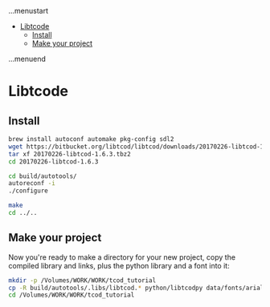 ...menustart

 - [Libtcode](#929971f04c4142e97ea5552d6a21c106)
     - [Install](#349838fb1d851d3e2014b9fe39203275)
     - [Make your project](#def3540c3112ac40cf6a34f764f1f994)

...menuend


<h2 id="929971f04c4142e97ea5552d6a21c106"></h2>

# Libtcode

<h2 id="349838fb1d851d3e2014b9fe39203275"></h2>

## Install 

```bash
brew install autoconf automake pkg-config sdl2
wget https://bitbucket.org/libtcod/libtcod/downloads/20170226-libtcod-1.6.3.tbz2
tar xf 20170226-libtcod-1.6.3.tbz2 
cd 20170226-libtcod-1.6.3

cd build/autotools/
autoreconf -i
./configure

make
cd ../..
```

<h2 id="def3540c3112ac40cf6a34f764f1f994"></h2>

## Make your project 

Now you're ready to make a directory for your new project, copy the compiled library and links, plus the python library and a font into it:


```bash
mkdir -p /Volumes/WORK/WORK/tcod_tutorial
cp -R build/autotools/.libs/libtcod.* python/libtcodpy data/fonts/arial10x10.png  /Volumes/WORK/WORK/tcod_tutorial
cd /Volumes/WORK/WORK/tcod_tutorial
```


